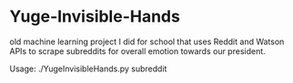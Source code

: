 # Yuge-Invisible-Hands
old machine learning project I did for school that uses Reddit and Watson APIs to scrape subreddits for overall emotion towards our president.

Usage: ./YugeInvisibleHands.py subreddit
